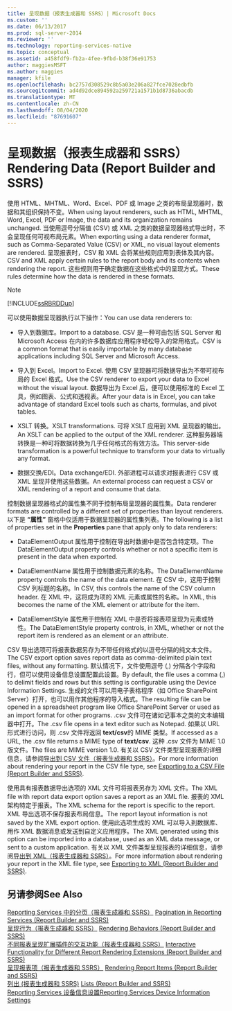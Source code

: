 ```yaml
---
title: 呈现数据（报表生成器和 SSRS）| Microsoft Docs
ms.custom: ''
ms.date: 06/13/2017
ms.prod: sql-server-2014
ms.reviewer: ''
ms.technology: reporting-services-native
ms.topic: conceptual
ms.assetid: a458fdf9-fb2a-4fee-9fbd-b38f36e91753
author: maggiesMSFT
ms.author: maggies
manager: kfile
ms.openlocfilehash: bc2757d308529c8b5a03e206a827fce7028edbfb
ms.sourcegitcommit: ad4d92dce894592a259721a1571b1d8736abacdb
ms.translationtype: MT
ms.contentlocale: zh-CN
ms.lasthandoff: 08/04/2020
ms.locfileid: "87691607"
---
```

# <a name="rendering-data-report-builder-and-ssrs"></a><span data-ttu-id="5db0e-102">呈现数据（报表生成器和 SSRS）</span><span class="sxs-lookup"><span data-stu-id="5db0e-102">Rendering Data (Report Builder and SSRS)</span></span>
  <span data-ttu-id="5db0e-103">使用 HTML、MHTML、Word、Excel、PDF 或 Image 之类的布局呈现器时，数据和其组织保持不变。</span><span class="sxs-lookup"><span data-stu-id="5db0e-103">When using layout renderers, such as HTML, MHTML, Word, Excel, PDF or Image, the data and its organization remains unchanged.</span></span> <span data-ttu-id="5db0e-104">当使用逗号分隔值 (CSV) 或 XML 之类的数据呈现器格式导出时，不会呈现任何可视布局元素。</span><span class="sxs-lookup"><span data-stu-id="5db0e-104">When exporting using a data renderer format, such as Comma-Separated Value (CSV) or XML, no visual layout elements are rendered.</span></span> <span data-ttu-id="5db0e-105">呈现报表时，CSV 和 XML 会将某些规则应用到表体及其内容。</span><span class="sxs-lookup"><span data-stu-id="5db0e-105">CSV and XML apply certain rules to the report body and its contents when rendering the report.</span></span> <span data-ttu-id="5db0e-106">这些规则用于确定数据在这些格式中的呈现方式。</span><span class="sxs-lookup"><span data-stu-id="5db0e-106">These rules determine how the data is rendered in these formats.</span></span>  
  
> [!NOTE]  
>  [!INCLUDE[ssRBRDDup](../../includes/ssrbrddup-md.md)]  
  
 <span data-ttu-id="5db0e-107">可以使用数据呈现器执行以下操作：</span><span class="sxs-lookup"><span data-stu-id="5db0e-107">You can use data renderers to:</span></span>  
  
-   <span data-ttu-id="5db0e-108">导入到数据库。</span><span class="sxs-lookup"><span data-stu-id="5db0e-108">Import to a database.</span></span> <span data-ttu-id="5db0e-109">CSV 是一种可由包括 SQL Server 和 Microsoft Access 在内的许多数据库应用程序轻松导入的常用格式。</span><span class="sxs-lookup"><span data-stu-id="5db0e-109">CSV is a common format that is easily importable by many database applications including SQL Server and Microsoft Access.</span></span>  
  
-   <span data-ttu-id="5db0e-110">导入到 Excel。</span><span class="sxs-lookup"><span data-stu-id="5db0e-110">Import to Excel.</span></span> <span data-ttu-id="5db0e-111">使用 CSV 呈现器可将数据导出为不带可视布局的 Excel 格式。</span><span class="sxs-lookup"><span data-stu-id="5db0e-111">Use the CSV renderer to export your data to Excel without the visual layout.</span></span> <span data-ttu-id="5db0e-112">数据导出为 Excel 后，便可以使用标准的 Excel 工具，例如图表、公式和透视表。</span><span class="sxs-lookup"><span data-stu-id="5db0e-112">After your data is in Excel, you can take advantage of standard Excel tools such as charts, formulas, and pivot tables.</span></span>  
  
-   <span data-ttu-id="5db0e-113">XSLT 转换。</span><span class="sxs-lookup"><span data-stu-id="5db0e-113">XSLT transformations.</span></span> <span data-ttu-id="5db0e-114">可将 XSLT 应用到 XML 呈现器的输出。</span><span class="sxs-lookup"><span data-stu-id="5db0e-114">An XSLT can be applied to the output of the XML renderer.</span></span> <span data-ttu-id="5db0e-115">这种服务器端转换是一种可将数据转换为几乎任何格式的有效方法。</span><span class="sxs-lookup"><span data-stu-id="5db0e-115">This server-side transformation is a powerful technique to transform your data to virtually any format.</span></span>  
  
-   <span data-ttu-id="5db0e-116">数据交换/EDI。</span><span class="sxs-lookup"><span data-stu-id="5db0e-116">Data exchange/EDI.</span></span> <span data-ttu-id="5db0e-117">外部进程可以请求对报表进行 CSV 或 XML 呈现并使用这些数据。</span><span class="sxs-lookup"><span data-stu-id="5db0e-117">An external process can request a CSV or XML rendering of a report and consume that data.</span></span>  
  
 <span data-ttu-id="5db0e-118">控制数据呈现器格式的属性集不同于控制布局呈现器的属性集。</span><span class="sxs-lookup"><span data-stu-id="5db0e-118">Data renderer formats are controlled by a different set of properties than layout renderers.</span></span> <span data-ttu-id="5db0e-119">以下是 **“属性”** 窗格中仅适用于数据呈现器的属性集列表。</span><span class="sxs-lookup"><span data-stu-id="5db0e-119">The following is a list of properties set in the **Properties** pane that apply only to data renderers:</span></span>  
  
-   <span data-ttu-id="5db0e-120">DataElementOutput 属性用于控制在导出时数据中是否包含特定项。</span><span class="sxs-lookup"><span data-stu-id="5db0e-120">The DataElementOutput property controls whether or not a specific item is present in the data when exported.</span></span>  
  
-   <span data-ttu-id="5db0e-121">DataElementName 属性用于控制数据元素的名称。</span><span class="sxs-lookup"><span data-stu-id="5db0e-121">The DataElementName property controls the name of the data element.</span></span> <span data-ttu-id="5db0e-122">在 CSV 中，这用于控制 CSV 列标题的名称。</span><span class="sxs-lookup"><span data-stu-id="5db0e-122">In CSV, this controls the name of the CSV column header.</span></span> <span data-ttu-id="5db0e-123">在 XML 中，这将成为项的 XML 元素或属性的名称。</span><span class="sxs-lookup"><span data-stu-id="5db0e-123">In XML, this becomes the name of the XML element or attribute for the item.</span></span>  
  
-   <span data-ttu-id="5db0e-124">DataElementStyle 属性用于控制在 XML 中是否将报表项呈现为元素或特性。</span><span class="sxs-lookup"><span data-stu-id="5db0e-124">The DataElementStyle property controls, in XML, whether or not the report item is rendered as an element or an attribute.</span></span>  
  
 <span data-ttu-id="5db0e-125">CSV 导出选项可将报表数据另存为不带任何格式的以逗号分隔的纯文本文件。</span><span class="sxs-lookup"><span data-stu-id="5db0e-125">The CSV export option saves report data as comma-delimited plain text files, without any formatting.</span></span> <span data-ttu-id="5db0e-126">默认情况下，文件使用逗号 (,) 分隔各个字段和行，但可以使用设备信息设置配置此设置。</span><span class="sxs-lookup"><span data-stu-id="5db0e-126">By default, the file uses a comma (,) to delimit fields and rows but this setting is configurable using the Device Information Settings.</span></span> <span data-ttu-id="5db0e-127">生成的文件可以用电子表格程序（如 Office SharePoint Server）打开，也可以用作其他程序的导入格式。</span><span class="sxs-lookup"><span data-stu-id="5db0e-127">The resulting file can be opened in a spreadsheet program like Office SharePoint Server or used as an import format for other programs.</span></span> <span data-ttu-id="5db0e-128">.csv 文件可在诸如记事本之类的文本编辑器中打开。</span><span class="sxs-lookup"><span data-stu-id="5db0e-128">The .csv file opens in a text editor such as Notepad.</span></span> <span data-ttu-id="5db0e-129">如果以 URL 形式进行访问，则 .csv 文件将返回 **text/csv**的 MIME 类型。</span><span class="sxs-lookup"><span data-stu-id="5db0e-129">If accessed as a URL, the .csv file returns a MIME type of **text/csv**.</span></span> <span data-ttu-id="5db0e-130">这种 .csv 文件为 MIME 1.0 版文件。</span><span class="sxs-lookup"><span data-stu-id="5db0e-130">The files are MIME version 1.0.</span></span> <span data-ttu-id="5db0e-131">有关以 CSV 文件类型呈现报表的详细信息，请参阅[导出到 CSV 文件（报表生成器和 SSRS）](../report-builder/exporting-to-a-csv-file-report-builder-and-ssrs.md)。</span><span class="sxs-lookup"><span data-stu-id="5db0e-131">For more information about rendering your report in the CSV file type, see [Exporting to a CSV File &#40;Report Builder and SSRS&#41;](../report-builder/exporting-to-a-csv-file-report-builder-and-ssrs.md).</span></span>  
  
 <span data-ttu-id="5db0e-132">使用具有报表数据导出选项的 XML 文件可将报表另存为 XML 文件。</span><span class="sxs-lookup"><span data-stu-id="5db0e-132">The XML file with report data export option saves a report as an XML file.</span></span> <span data-ttu-id="5db0e-133">报表的 XML 架构特定于报表。</span><span class="sxs-lookup"><span data-stu-id="5db0e-133">The XML schema for the report is specific to the report.</span></span> <span data-ttu-id="5db0e-134">XML 导出选项不保存报表布局信息。</span><span class="sxs-lookup"><span data-stu-id="5db0e-134">The report layout information is not saved by the XML export option.</span></span> <span data-ttu-id="5db0e-135">使用此选项生成的 XML 可以导入到数据库、用作 XML 数据消息或发送到自定义应用程序。</span><span class="sxs-lookup"><span data-stu-id="5db0e-135">The XML generated using this option can be imported into a database, used as an XML data message, or sent to a custom application.</span></span> <span data-ttu-id="5db0e-136">有关以 XML 文件类型呈现报表的详细信息，请参阅[导出到 XML（报表生成器和 SSRS）](../report-builder/exporting-to-xml-report-builder-and-ssrs.md)。</span><span class="sxs-lookup"><span data-stu-id="5db0e-136">For more information about rendering your report in the XML file type, see [Exporting to XML &#40;Report Builder and SSRS&#41;](../report-builder/exporting-to-xml-report-builder-and-ssrs.md).</span></span>  
  
## <a name="see-also"></a><span data-ttu-id="5db0e-137">另请参阅</span><span class="sxs-lookup"><span data-stu-id="5db0e-137">See Also</span></span>  
 <span data-ttu-id="5db0e-138">[Reporting Services 中的分页（报表生成器和 SSRS）](pagination-in-reporting-services-report-builder-and-ssrs.md) </span><span class="sxs-lookup"><span data-stu-id="5db0e-138">[Pagination in Reporting Services &#40;Report Builder  and SSRS&#41;](pagination-in-reporting-services-report-builder-and-ssrs.md) </span></span>  
 <span data-ttu-id="5db0e-139">[呈现行为（报表生成器和 SSRS）](rendering-behaviors-report-builder-and-ssrs.md) </span><span class="sxs-lookup"><span data-stu-id="5db0e-139">[Rendering Behaviors &#40;Report Builder  and SSRS&#41;](rendering-behaviors-report-builder-and-ssrs.md) </span></span>  
 <span data-ttu-id="5db0e-140">[不同报表呈现扩展插件的交互功能（报表生成器和 SSRS）](../report-builder/interactive-functionality-different-report-rendering-extensions.md) </span><span class="sxs-lookup"><span data-stu-id="5db0e-140">[Interactive Functionality for Different Report Rendering Extensions &#40;Report Builder and SSRS&#41;](../report-builder/interactive-functionality-different-report-rendering-extensions.md) </span></span>  
 <span data-ttu-id="5db0e-141">[呈现报表项（报表生成器和 SSRS）](rendering-report-items-report-builder-and-ssrs.md) </span><span class="sxs-lookup"><span data-stu-id="5db0e-141">[Rendering Report Items &#40;Report Builder and SSRS&#41;](rendering-report-items-report-builder-and-ssrs.md) </span></span>  
 <span data-ttu-id="5db0e-142">[列出 &#40;报表生成器和 SSRS&#41;](tables-matrices-and-lists-report-builder-and-ssrs.md) </span><span class="sxs-lookup"><span data-stu-id="5db0e-142">[Lists &#40;Report Builder and SSRS&#41;](tables-matrices-and-lists-report-builder-and-ssrs.md) </span></span>  
 [<span data-ttu-id="5db0e-143">Reporting Services 设备信息设置</span><span class="sxs-lookup"><span data-stu-id="5db0e-143">Reporting Services Device Information Settings</span></span>](https://go.microsoft.com/fwlink/?LinkId=102515)  
  
  
